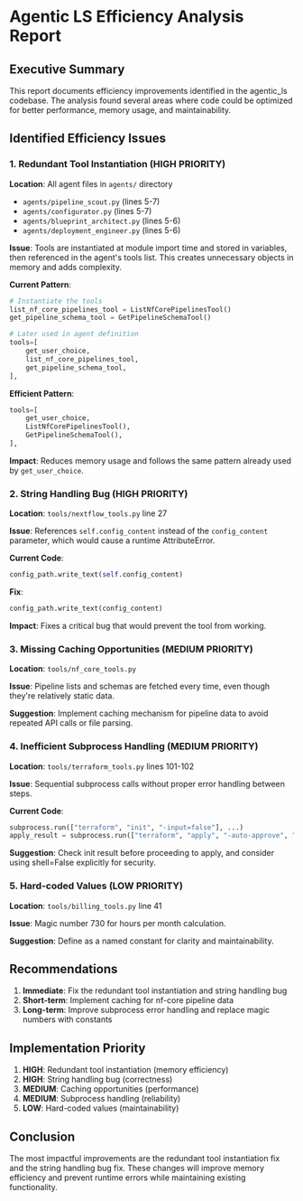 # Agentic LS Efficiency Analysis Report

## Executive Summary

This report documents efficiency improvements identified in the agentic_ls codebase. The analysis found several areas where code could be optimized for better performance, memory usage, and maintainability.

## Identified Efficiency Issues

### 1. Redundant Tool Instantiation (HIGH PRIORITY)

**Location**: All agent files in `agents/` directory
- `agents/pipeline_scout.py` (lines 5-7)
- `agents/configurator.py` (lines 5-7) 
- `agents/blueprint_architect.py` (lines 5-6)
- `agents/deployment_engineer.py` (lines 5-6)

**Issue**: Tools are instantiated at module import time and stored in variables, then referenced in the agent's tools list. This creates unnecessary objects in memory and adds complexity.

**Current Pattern**:
```python
# Instantiate the tools
list_nf_core_pipelines_tool = ListNfCorePipelinesTool()
get_pipeline_schema_tool = GetPipelineSchemaTool()

# Later used in agent definition
tools=[
    get_user_choice,
    list_nf_core_pipelines_tool,
    get_pipeline_schema_tool,
],
```

**Efficient Pattern**:
```python
tools=[
    get_user_choice,
    ListNfCorePipelinesTool(),
    GetPipelineSchemaTool(),
],
```

**Impact**: Reduces memory usage and follows the same pattern already used by `get_user_choice`.

### 2. String Handling Bug (HIGH PRIORITY)

**Location**: `tools/nextflow_tools.py` line 27

**Issue**: References `self.config_content` instead of the `config_content` parameter, which would cause a runtime AttributeError.

**Current Code**:
```python
config_path.write_text(self.config_content)
```

**Fix**:
```python
config_path.write_text(config_content)
```

**Impact**: Fixes a critical bug that would prevent the tool from working.

### 3. Missing Caching Opportunities (MEDIUM PRIORITY)

**Location**: `tools/nf_core_tools.py`

**Issue**: Pipeline lists and schemas are fetched every time, even though they're relatively static data.

**Suggestion**: Implement caching mechanism for pipeline data to avoid repeated API calls or file parsing.

### 4. Inefficient Subprocess Handling (MEDIUM PRIORITY)

**Location**: `tools/terraform_tools.py` lines 101-102

**Issue**: Sequential subprocess calls without proper error handling between steps.

**Current Code**:
```python
subprocess.run(["terraform", "init", "-input=false"], ...)
apply_result = subprocess.run(["terraform", "apply", "-auto-approve", "-input=false"], ...)
```

**Suggestion**: Check init result before proceeding to apply, and consider using shell=False explicitly for security.

### 5. Hard-coded Values (LOW PRIORITY)

**Location**: `tools/billing_tools.py` line 41

**Issue**: Magic number 730 for hours per month calculation.

**Suggestion**: Define as a named constant for clarity and maintainability.

## Recommendations

1. **Immediate**: Fix the redundant tool instantiation and string handling bug
2. **Short-term**: Implement caching for nf-core pipeline data
3. **Long-term**: Improve subprocess error handling and replace magic numbers with constants

## Implementation Priority

1. **HIGH**: Redundant tool instantiation (memory efficiency)
2. **HIGH**: String handling bug (correctness)
3. **MEDIUM**: Caching opportunities (performance)
4. **MEDIUM**: Subprocess handling (reliability)
5. **LOW**: Hard-coded values (maintainability)

## Conclusion

The most impactful improvements are the redundant tool instantiation fix and the string handling bug fix. These changes will improve memory efficiency and prevent runtime errors while maintaining existing functionality.
